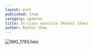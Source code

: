 ```yaml
---
layout: post
published: true
category: updates
title: In-class exercise (Rachel Chae)
author: Rachel Chae
---
```

![IMG_1793.heic]({{site.baseurl}}/assets/IMG_1793.heic)
